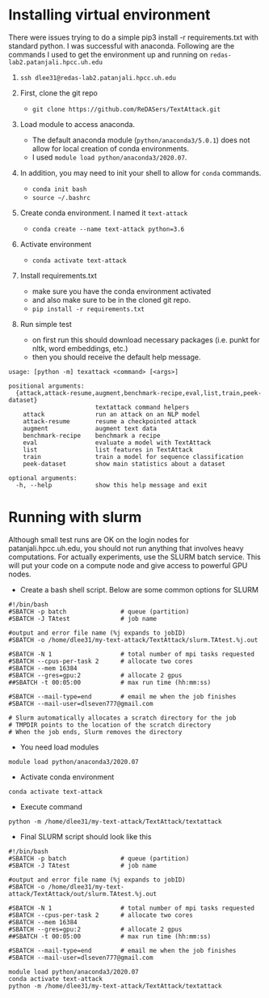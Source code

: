 # Installing virtual environment
There were issues trying to do a simple pip3 install -r requirements.txt with standard python. 
I was successful with anaconda.
Following are the commands I used to get the environment up and running on `redas-lab2.patanjali.hpcc.uh.edu`
1. `ssh dlee31@redas-lab2.patanjali.hpcc.uh.edu`
2. First, clone the git repo
   - `git clone https://github.com/ReDASers/TextAttack.git`
    
2. Load module to access anaconda.
   - The default anaconda module (`python/anaconda3/5.0.1`) does not allow for local creation of conda environments. 
   - I used `module load python/anaconda3/2020.07`.
   
3. In addition, you may need to init your shell to allow for `conda` commands.
   - `conda init bash`
   - `source ~/.bashrc`
    
4. Create conda environment. I named it `text-attack`
   - `conda create --name text-attack python=3.6`
    
5. Activate environment
   - `conda activate text-attack`
    
6. Install requirements.txt
   - make sure you have the conda environment activated
   - and also make sure to be in the cloned git repo.
   - `pip install -r requirements.txt`
    
7. Run simple test
   - on first run this should download necessary packages (i.e. punkt for nltk, word embeddings, etc.)
   - then you should receive the default help message.
```text
usage: [python -m] texattack <command> [<args>]

positional arguments:
  {attack,attack-resume,augment,benchmark-recipe,eval,list,train,peek-dataset}
                        textattack command helpers
    attack              run an attack on an NLP model
    attack-resume       resume a checkpointed attack
    augment             augment text data
    benchmark-recipe    benchmark a recipe
    eval                evaluate a model with TextAttack
    list                list features in TextAttack
    train               train a model for sequence classification
    peek-dataset        show main statistics about a dataset

optional arguments:
  -h, --help            show this help message and exit
```

# Running with slurm
Although small test runs are OK on the login nodes for patanjali.hpcc.uh.edu, 
you should not run anything that involves heavy computations.
For actually experiments, use the SLURM batch service. 
This will put your code on a compute node and give access to powerful GPU nodes.

- Create a bash shell script. Below are some common options for SLURM
```shell
#!/bin/bash
#SBATCH -p batch               # queue (partition)
#SBATCH -J TAtest              # job name

#output and error file name (%j expands to jobID)
#SBATCH -o /home/dlee31/my-text-attack/TextAttack/slurm.TAtest.%j.out

#SBATCH -N 1                   # total number of mpi tasks requested
#SBATCH --cpus-per-task 2      # allocate two cores
#SBATCH --mem 16384
#SBATCH --gres=gpu:2           # allocate 2 gpus
##SBATCH -t 00:05:00           # max run time (hh:mm:ss)

#SBATCH --mail-type=end        # email me when the job finishes
#SBATCH --mail-user=dlseven777@gmail.com

# Slurm automatically allocates a scratch directory for the job
# TMPDIR points to the location of the scratch directory
# When the job ends, Slurm removes the directory
```
- You need load modules
```shell
module load python/anaconda3/2020.07
```
- Activate conda environment
```shell
conda activate text-attack
```
- Execute command
```shell
python -m /home/dlee31/my-text-attack/TextAttack/textattack
```
- Final SLURM script should look like this
```shell
#!/bin/bash
#SBATCH -p batch               # queue (partition)
#SBATCH -J TAtest              # job name

#output and error file name (%j expands to jobID)
#SBATCH -o /home/dlee31/my-text-attack/TextAttack/out/slurm.TAtest.%j.out

#SBATCH -N 1                   # total number of mpi tasks requested
#SBATCH --cpus-per-task 2      # allocate two cores
#SBATCH --mem 16384
#SBATCH --gres=gpu:2           # allocate 2 gpus
##SBATCH -t 00:05:00           # max run time (hh:mm:ss)

#SBATCH --mail-type=end        # email me when the job finishes
#SBATCH --mail-user=dlseven777@gmail.com

module load python/anaconda3/2020.07
conda activate text-attack
python -m /home/dlee31/my-text-attack/TextAttack/textattack
```


